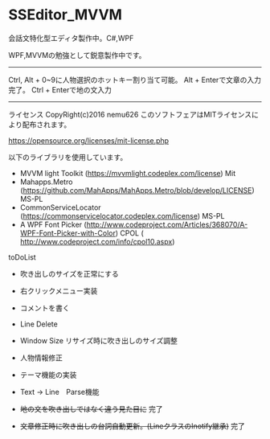 # SSEditor_MVVM
会話文特化型エディタ製作中。C#,WPF

WPF,MVVMの勉強として鋭意製作中です。

----
Ctrl, Alt + 0~9に人物選択のホットキー割り当て可能。
Alt + Enterで文章の入力完了。
Ctrl + Enterで地の文入力

----
ライセンス
CopyRight(c)2016 nemu626
このソフトフェアはMITライセンスにより配布されます。

https://opensource.org/licenses/mit-license.php

以下のライブラリを使用しています。

+ MVVM light Toolkit (https://mvvmlight.codeplex.com/license) Mit
+ Mahapps.Metro (https://github.com/MahApps/MahApps.Metro/blob/develop/LICENSE) MS-PL 
+ CommonServiceLocator (https://commonservicelocator.codeplex.com/license) MS-PL
+ A WPF Font Picker (http://www.codeproject.com/Articles/368070/A-WPF-Font-Picker-with-Color) CPOL
  ( http://www.codeproject.com/info/cpol10.aspx)







toDoList

+ 吹き出しのサイズを正常にする
+ 右クリックメニュー実装
+ コメントを書く
+ Line Delete
+ Window Size リサイズ時に吹き出しのサイズ調整
+ 人物情報修正
+ テーマ機能の実装
+ Text -> Line　Parse機能

+ ~~地の文を吹き出しではなく違う見た目に~~ 完了
+ ~~文章修正時に吹き出しの台詞自動更新。(LineクラスのInotify継承)~~ 完了


